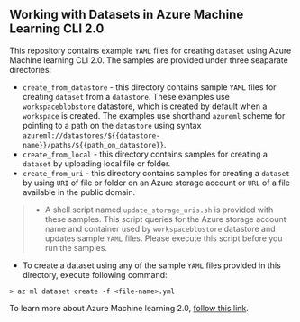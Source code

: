 ## Working with Datasets in Azure Machine Learning CLI 2.0
This repository contains example `YAML` files for creating `dataset` using Azure Machine learning CLI 2.0. The samples are provided under three seaparate directories:

- `create_from_datastore` - this directory contains sample `YAML` files for creating `dataset` from a `datastore`. These examples use `workspaceblobstore` datastore, which is created by default when a `workspace` is created. The examples use shorthand `azureml` scheme for pointing to a path on the `datastore` using syntax `azureml://datastores/${{datastore-name}}/paths/${{path_on_datastore}}`. 
- `create_from_local` - this directory contains samples for creating a `dataset` by uploading local file or folder.
- `create_from_uri` - this directory contains samples for creating a `dataset` by using `URI` of file or folder on an Azure storage account or `URL` of a file available in the public domain.
>- A shell script named `update_storage_uris.sh` is provided with these samples. This script queries for the Azure storage account name and container used by `workspaceblostore` datastore and updates sample `YAML` files. Please execute this script before you run the samples.

- To create a dataset using any of the sample `YAML` files provided in this directory, execute following command:
```cli
> az ml dataset create -f <file-name>.yml
```

To learn more about Azure Machine learning 2.0, [follow this link](https://docs.microsoft.com/en-us/azure/machine-learning/how-to-configure-cli).